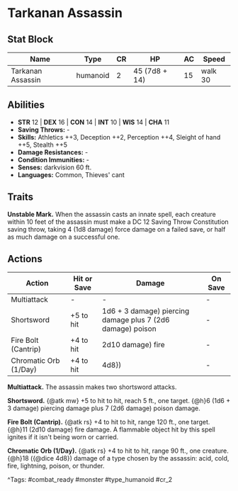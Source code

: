 # Tarkanan Assassin

## Stat Block

| Name | Type | CR | HP | AC | Speed |
|------|------|----|----|----|-------|
| Tarkanan Assassin | humanoid | 2 | 45 (7d8 + 14) | 15 | walk 30 |

## Abilities

- **STR** 12 | **DEX** 16 | **CON** 14 | **INT** 10 | **WIS** 14 | **CHA** 11
- **Saving Throws:** -  
- **Skills:** Athletics ++3, Deception ++2, Perception ++4, Sleight of hand ++5, Stealth ++5  
- **Damage Resistances:** -  
- **Condition Immunities:** -  
- **Senses:** darkvision 60 ft.  
- **Languages:** Common, Thieves' cant

## Traits

**Unstable Mark.** When the assassin casts an innate spell, each creature within 10 feet of the assassin must make a DC 12 Saving Throw Constitution saving throw, taking 4 (1d8 damage) force damage on a failed save, or half as much damage on a successful one.


## Actions

| Action | Hit or Save | Damage | On Save |
|--------|--------------|--------|----------|
| Multiattack | - | - | - |
| Shortsword | +5 to hit | 1d6 + 3 damage) piercing damage plus 7 (2d6 damage) poison | - |
| Fire Bolt (Cantrip) | +4 to hit | 2d10 damage) fire | - |
| Chromatic Orb (1/Day) | +4 to hit | 4d8}) | - |

**Multiattack.** The assassin makes two shortsword attacks.

**Shortsword.** {@atk mw} +5 to hit to hit, reach 5 ft., one target. {@h}6 (1d6 + 3 damage) piercing damage plus 7 (2d6 damage) poison damage.

**Fire Bolt (Cantrip).** {@atk rs} +4 to hit to hit, range 120 ft., one target. {@h}11 (2d10 damage) fire damage. A flammable object hit by this spell ignites if it isn't being worn or carried.

**Chromatic Orb (1/Day).** {@atk rs} +4 to hit to hit, range 90 ft., one creature. {@h}18 ({@dice 4d8}) damage of a type chosen by the assassin: acid, cold, fire, lightning, poison, or thunder.


^Tags: #combat_ready #monster #type_humanoid #cr_2